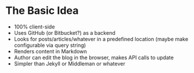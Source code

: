 # The Basic Idea

- 100% client-side
- Uses GitHub (or Bitbucket?) as a backend
- Looks for posts/articles/whatever in a predefined location (maybe make
  configurable via query string)
- Renders content in Markdown
- Author can edit the blog in the browser, makes API calls to update
- Simpler than Jekyll or Middleman or whatever
